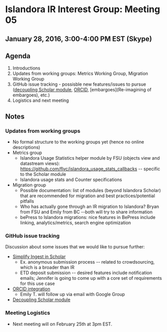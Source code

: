 # Islandora IR Interest Group: Meeting 05
## January 28, 2016, 3:00-4:00 PM EST (Skype)

## Agenda
1. Introductions
2. Updates from working groups: Metrics Working Group, Migration Working Group
3. GitHub issue tracking - possisble new features/issues to pursue ([decoupling Scholar module](https://github.com/islandora-interest-groups/Islandora-IR-Interest-Group/issues/8), [ORCID](https://github.com/islandora-interest-groups/Islandora-IR-Interest-Group/issues/10), [embargoes](Re-imagining of embargoes), etc.)
4. Logistics and next meeting

## Notes

### Updates from working groups

* No formal structure to the working groups yet (hence no online descriptions)
* Metrics group
	* Islandora Usage Statistics helper module by FSU (objects view and datastream views): https://github.com/flvc/islandora_usage_stats_callbacks -- specific to the Scholar module
	* Islandora usage stats and Counter specifications 
* Migration group
	* Possible documentation: list of modules (beyond Islandora Scholar) that are recommended for migration and best practices/potential pitfalls
	* Who has actually gone through an IR migration to Islandora? Bryan from FSU and Emily from BC --both will try to share information
	* bePress to Islandora migrations: nice features in BePress include linking, analytics/metrics, search engine optimization

### GitHub issue tracking 

Discussion about some issues that we would like to pursue further: 

* [Simplify Ingest in Scholar](https://github.com/islandora-interest-groups/Islandora-IR-Interest-Group/issues/9)
	* Ex. anonymous submission process -- related to crowdsourcing, which is a broader than IR
	* ETD deposit submission -- desired features include notification emails; Jennifer is going to come up with a core set of requirements for this use case
* [ORCID integration](https://github.com/islandora-interest-groups/Islandora-IR-Interest-Group/issues/10)
  * Emily T. will follow up via email with Google Group    
* [Decoupling Scholar module](https://github.com/islandora-interest-groups/Islandora-IR-Interest-Group/issues/8)

### Meeting Logistics

* Next meeting will on February 25th at 3pm EST. 
